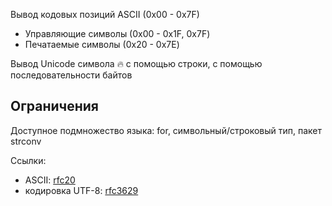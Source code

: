 Вывод кодовых позиций ASCII (0x00 - 0x7F)

- Управляющие символы (0x00 - 0x1F, 0x7F)
- Печатаемые символы (0x20 - 0x7E)

Вывод Unicode символа 🔥 с помощью строки, с помощью последовательности байтов

## Ограничения
Доступное подмножество языка: for, символьный/строковый тип, пакет strconv

Ссылки:
- ASCII: [rfc20](https://datatracker.ietf.org/doc/html/rfc20)
- кодировка UTF-8: [rfc3629](https://www.rfc-editor.org/rfc/rfc3629)